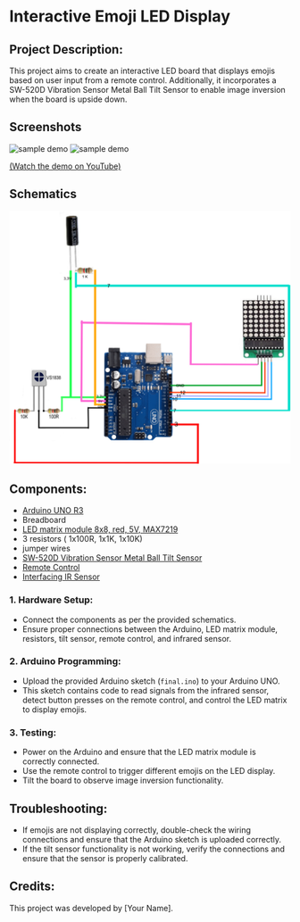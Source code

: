 # Interactive Emoji LED Display

## Project Description:
This project aims to create an interactive LED board that displays  emojis based on user input from a remote control. Additionally, it incorporates a SW-520D Vibration Sensor Metal Ball Tilt Sensor to enable image inversion when the board is upside down.


## Screenshots

![sample demo](pacman.gif)
![sample demo](upsideDown.gif)

[(Watch the demo on YouTube)](link)

## Schematics

![Schematics](schema.jpg)

## Components:

- [Arduino UNO R3](https://cleste.ro/arduino-uno-r3-atmega328p.html?utm_medium=GoogleAds&utm_campaign=&utm_source=&gad_source=1&gclid=Cj0KCQjwlN6wBhCcARIsAKZvD5h8BoWCxTFoD7rfsc4FCEY2QM4lOvA6tZfYJJPny8ZBPHdWP4KIWXAaAnq0EALw_wcB)
- Breadboard
- [LED matrix module 8x8, red, 5V, MAX7219](https://ardushop.ro/ro/home/95-matrice-led-uri-8x8-circuit-de-control.html?gad_source=1&gclid=Cj0KCQjwlN6wBhCcARIsAKZvD5gf-abzsM_b9-UJJWe8RIhjRaYSEG8HaV0NEMvU_kljGiR00r5nDgwaAjglEALw_wcB)
- 3 resistors ( 1x100R, 1x1K, 1x10K) 
- jumper wires
- [SW-520D Vibration Sensor Metal Ball Tilt Sensor](https://www.kuongshun-ks.com/uno/uno-accessories/sw-520d-vibration-sensor-metal-ball-tilt.html)
- [Remote Control](https://ardushop.ro/ro/electronica/195-telecomanda-infrarosu.html?gad_source=1&gclid=Cj0KCQjwlN6wBhCcARIsAKZvD5ihr3A5VfBGrEEafOfaMltyFCcjLyeDExG_S0CYRT3IVB46Z8PplowaAqSiEALw_wcB)
- [Interfacing IR Sensor](https://ardushop.ro/ro/home/1043-receptor-infrarosu-vs1838b.html)

### 1. Hardware Setup:
- Connect the components as per the provided schematics.
- Ensure proper connections between the Arduino, LED matrix module, resistors, tilt sensor, remote control, and infrared sensor.

### 2. Arduino Programming:
- Upload the provided Arduino sketch (`final.ino`) to your Arduino UNO.
- This sketch contains code to read signals from the infrared sensor, detect button presses on the remote control, and control the LED matrix to display emojis.

### 3. Testing:
- Power on the Arduino and ensure that the LED matrix module is correctly connected.
- Use the remote control to trigger different emojis on the LED display.
- Tilt the board to observe image inversion functionality.

## Troubleshooting:
- If emojis are not displaying correctly, double-check the wiring connections and ensure that the Arduino sketch is uploaded correctly.
- If the tilt sensor functionality is not working, verify the connections and ensure that the sensor is properly calibrated.

## Credits:
This project was developed by [Your Name].


